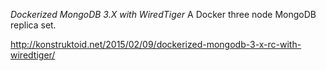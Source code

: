 *Dockerized MongoDB 3.X with WiredTiger*
A Docker three node MongoDB replica set.     
      
http://konstruktoid.net/2015/02/09/dockerized-mongodb-3-x-rc-with-wiredtiger/
